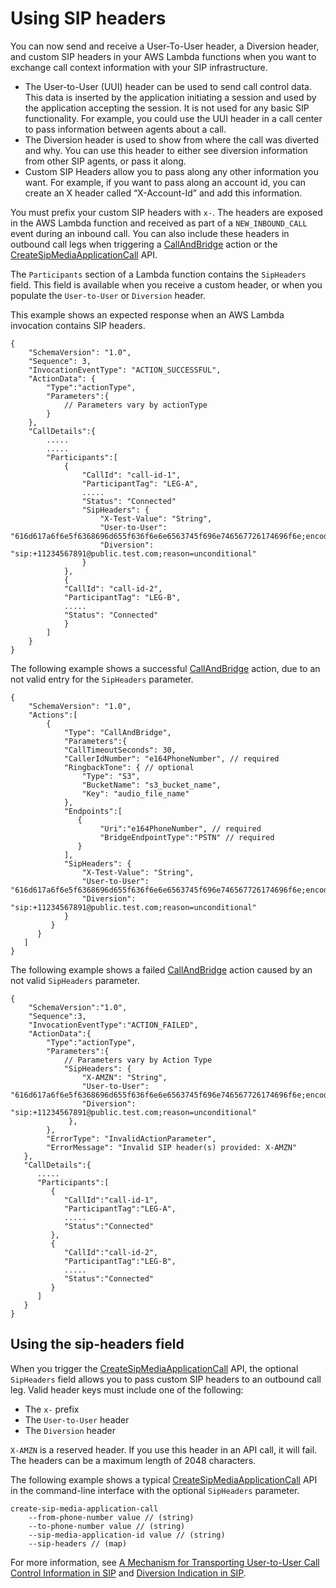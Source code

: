 # Using SIP headers<a name="sip-headers"></a>

You can now send and receive a User\-To\-User header, a Diversion header, and custom SIP headers in your AWS Lambda functions when you want to exchange call context information with your SIP infrastructure\. 
+ The User\-to\-User \(UUI\) header can be used to send call control data\. This data is inserted by the application initiating a session and used by the application accepting the session\. It is not used for any basic SIP functionality\. For example, you could use the UUI header in a call center to pass information between agents about a call\.
+ The Diversion header is used to show from where the call was diverted and why\. You can use this header to either see diversion information from other SIP agents, or pass it along\.
+ Custom SIP Headers allow you to pass along any other information you want\. For example, if you want to pass along an account id, you can create an X header called “X\-Account\-Id” and add this information\.

You must prefix your custom SIP headers with `x-`\. The headers are exposed in the AWS Lambda function and received as part of a `NEW_INBOUND_CALL` event during an inbound call\. You can also include these headers in outbound call legs when triggering a [CallAndBridge](call-and-bridge.md) action or the [CreateSipMediaApplicationCall](https://docs.aws.amazon.com/chime/latest/APIReference/API_CreateSipMediaApplicationCall.html) API\.

The `Participants` section of a Lambda function contains the `SipHeaders` field\. This field is available when you receive a custom header, or when you populate the `User-to-User` or `Diversion` header\.

This example shows an expected response when an AWS Lambda invocation contains SIP headers\.

```
{
    "SchemaVersion": "1.0",
    "Sequence": 3,
    "InvocationEventType": "ACTION_SUCCESSFUL",
    "ActionData": {
        "Type":"actionType",
        "Parameters":{
            // Parameters vary by actionType
        }
    },
    "CallDetails":{
        .....
        .....
        "Participants":[
            {
                "CallId": "call-id-1",
                "ParticipantTag": "LEG-A",
                ..... 
                "Status": "Connected"
                "SipHeaders": {
                    "X-Test-Value": "String",
                    "User-to-User": "616d617a6f6e5f6368696d655f636f6e6e6563745f696e746567726174696f6e;encoding=hex",
                    "Diversion": "sip:+11234567891@public.test.com;reason=unconditional"
                }
            },
            {
            "CallId": "call-id-2",
            "ParticipantTag": "LEG-B",
            .....
            "Status": "Connected"
            }
        ]
    }
}
```

The following example shows a successful [CallAndBridge](call-and-bridge.md) action, due to an not valid entry for the `SipHeaders` parameter\. 

```
{
    "SchemaVersion": "1.0",
    "Actions":[
        {
            "Type": "CallAndBridge",
            "Parameters":{
            "CallTimeoutSeconds": 30,
            "CallerIdNumber": "e164PhoneNumber", // required
            "RingbackTone": { // optional
                "Type": "S3",
                "BucketName": "s3_bucket_name",
                "Key": "audio_file_name"
            },
            "Endpoints":[
               {
                    "Uri":"e164PhoneNumber", // required
                    "BridgeEndpointType":"PSTN" // required
               }
            ],
            "SipHeaders": {
                "X-Test-Value": "String",
                "User-to-User": "616d617a6f6e5f6368696d655f636f6e6e6563745f696e746567726174696f6e;encoding=hex",
                "Diversion": "sip:+11234567891@public.test.com;reason=unconditional"
            }
         }
      }
   ]
}
```

The following example shows a failed [CallAndBridge](call-and-bridge.md) action caused by an not valid `SipHeaders` parameter\.

```
{
    "SchemaVersion":"1.0",
    "Sequence":3,
    "InvocationEventType":"ACTION_FAILED",
    "ActionData":{
        "Type":"actionType",
        "Parameters":{
            // Parameters vary by Action Type
            "SipHeaders": {
                "X-AMZN": "String",
                "User-to-User": "616d617a6f6e5f6368696d655f636f6e6e6563745f696e746567726174696f6e;encoding=hex",
                "Diversion": "sip:+11234567891@public.test.com;reason=unconditional"
             },
        },
        "ErrorType": "InvalidActionParameter",
        "ErrorMessage": "Invalid SIP header(s) provided: X-AMZN"
   },
   "CallDetails":{
      .....
      "Participants":[
         {
            "CallId":"call-id-1",
            "ParticipantTag":"LEG-A",
            .....   
            "Status":"Connected"
         },
         {
            "CallId":"call-id-2",
            "ParticipantTag":"LEG-B",
            .....
            "Status":"Connected"
         }
      ]
   }
}
```

## Using the sip\-headers field<a name="custom-headers"></a>

When you trigger the [CreateSipMediaApplicationCall](docs.aws.amazon.com/chime/latest/APIReference/API_CreateSipMediaApplicationCall.html) API, the optional `SipHeaders` field allows you to pass custom SIP headers to an outbound call leg\. Valid header keys must include one of the following: 
+ The `x-` prefix
+ The `User-to-User` header
+ The `Diversion` header

`X-AMZN` is a reserved header\. If you use this header in an API call, it will fail\. The headers can be a maximum length of 2048 characters\. 

The following example shows a typical [CreateSipMediaApplicationCall](docs.aws.amazon.com/chime/latest/APIReference/API_CreateSipMediaApplicationCall.html) API in the command\-line interface with the optional `SipHeaders` parameter\.

```
create-sip-media-application-call
    --from-phone-number value // (string)
    --to-phone-number value // (string)
    --sip-media-application-id value // (string)
    --sip-headers // (map)
```

For more information, see [A Mechanism for Transporting User\-to\-User Call Control Information in SIP](https://datatracker.ietf.org/doc/html/rfc7433) and [Diversion Indication in SIP](https://datatracker.ietf.org/doc/html/rfc5806)\.